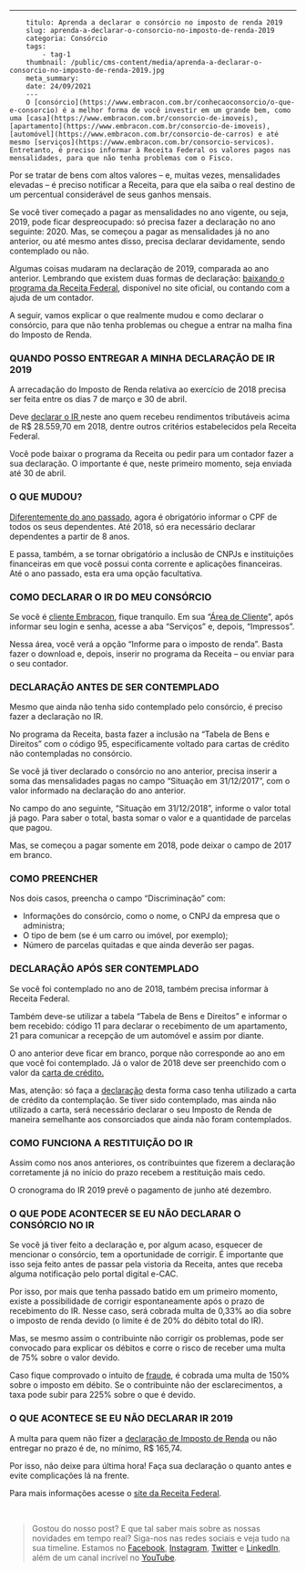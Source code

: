 ---
        titulo: Aprenda a declarar o consórcio no imposto de renda 2019
        slug: aprenda-a-declarar-o-consorcio-no-imposto-de-renda-2019
        categoria: Consórcio
        tags:
            - tag-1
        thumbnail: /public/cms-content/media/aprenda-a-declarar-o-consorcio-no-imposto-de-renda-2019.jpg
        meta_summary: 
        date: 24/09/2021
        ---
        O [consórcio](https://www.embracon.com.br/conhecaoconsorcio/o-que-e-consorcio) é a melhor forma de você investir em um grande bem, como uma [casa](https://www.embracon.com.br/consorcio-de-imoveis), [apartamento](https://www.embracon.com.br/consorcio-de-imoveis), [automóvel](https://www.embracon.com.br/consorcio-de-carros) e até mesmo [serviços](https://www.embracon.com.br/consorcio-servicos). Entretanto, é preciso informar à Receita Federal os valores pagos nas mensalidades, para que não tenha problemas com o Fisco.

Por se tratar de bens com altos valores – e, muitas vezes, mensalidades elevadas – é preciso notificar a Receita, para que ela saiba o real destino de um percentual considerável de seus ganhos mensais.

Se você tiver começado a pagar as mensalidades no ano vigente, ou seja, 2019, pode ficar despreocupado: só precisa fazer a declaração no ano seguinte: 2020. Mas, se começou a pagar as mensalidades já no ano anterior, ou até mesmo antes disso, precisa declarar devidamente, sendo contemplado ou não.

Algumas coisas mudaram na declaração de 2019, comparada ao ano anterior. Lembrando que existem duas formas de declaração: [baixando o programa da Receita Federal](http://receita.economia.gov.br/interface/cidadao/irpf/2018/download), disponível no site oficial, ou contando com a ajuda de um contador.

A seguir, vamos explicar o que realmente mudou e como declarar o consórcio, para que não tenha problemas ou chegue a entrar na malha fina do Imposto de Renda.

### QUANDO POSSO ENTREGAR A MINHA DECLARAÇÃO DE IR 2019

A arrecadação do Imposto de Renda relativa ao exercício de 2018 precisa ser feita entre os dias 7 de março e 30 de abril.

Deve [declarar o IR ](https://www.embracon.com.br/blog/aprenda-a-declarar-o-consorcio-no-imposto-de-renda-2019)neste ano quem recebeu rendimentos tributáveis acima de R$ 28.559,70 em 2018, dentre outros critérios estabelecidos pela Receita Federal.

Você pode baixar o programa da Receita ou pedir para um contador fazer a sua declaração. O importante é que, neste primeiro momento, seja enviada até 30 de abril.

### O QUE MUDOU?

[Diferentemente do ano passado](https://www.embracon.com.br/blog/irpf-2020-saiba-o-que-mudou-e-como-declarar-seu-consorcio), agora é obrigatório informar o CPF de todos os seus dependentes. Até 2018, só era necessário declarar dependentes a partir de 8 anos.

E passa, também, a se tornar obrigatório a inclusão de CNPJs e instituições financeiras em que você possui conta corrente e aplicações financeiras. Até o ano passado, esta era uma opção facultativa.

### COMO DECLARAR O IR DO MEU CONSÓRCIO

Se você é [cliente Embracon](https://www.embracon.com.br/clientes), fique tranquilo. Em sua “[Área de Cliente](https://autoatendimento.embracon.com.br/?_ga=2.9534965.1917048836.1587403702-1538531416.1587403702#/login)”, após informar seu login e senha, acesse a aba “Serviços” e, depois, “Impressos”.

Nessa área, você verá a opção “Informe para o imposto de renda”. Basta fazer o download e, depois, inserir no programa da Receita – ou enviar para o seu contador.

### DECLARAÇÃO ANTES DE SER CONTEMPLADO

Mesmo que ainda não tenha sido contemplado pelo consórcio, é preciso fazer a declaração no IR.

No programa da Receita, basta fazer a inclusão na “Tabela de Bens e Direitos” com o código 95, especificamente voltado para cartas de crédito não contempladas no consórcio.

Se você já tiver declarado o consórcio no ano anterior, precisa inserir a soma das mensalidades pagas no campo “Situação em 31/12/2017”, com o valor informado na declaração do ano anterior.

No campo do ano seguinte, “Situação em 31/12/2018”, informe o valor total já pago. Para saber o total, basta somar o valor e a quantidade de parcelas que pagou.

Mas, se começou a pagar somente em 2018, pode deixar o campo de 2017 em branco.

### COMO PREENCHER

Nos dois casos, preencha o campo “Discriminação” com:

- Informações do consórcio, como o nome, o CNPJ da empresa que o administra;
- O tipo de bem (se é um carro ou imóvel, por exemplo);
- Número de parcelas quitadas e que ainda deverão ser pagas.

### DECLARAÇÃO APÓS SER CONTEMPLADO

Se você foi contemplado no ano de 2018, também precisa informar à Receita Federal.

Também deve-se utilizar a tabela “Tabela de Bens e Direitos” e informar o bem recebido: código 11 para declarar o recebimento de um apartamento, 21 para comunicar a recepção de um automóvel e assim por diante.

O ano anterior deve ficar em branco, porque não corresponde ao ano em que você foi contemplado. Já o valor de 2018 deve ser preenchido com o valor da [carta de crédito.](https://www.embracon.com.br/conhecaoconsorcio/o-que-e-carta-de-credito)

Mas, atenção: só faça a [declaração](https://www.embracon.com.br/blog/como-declarar-o-consorcio-no-imposto-de-renda-saiba-aqui) desta forma caso tenha utilizado a carta de crédito da contemplação. Se tiver sido contemplado, mas ainda não utilizado a carta, será necessário declarar o seu Imposto de Renda de maneira semelhante aos consorciados que ainda não foram contemplados.

### COMO FUNCIONA A RESTITUIÇÃO DO IR

Assim como nos anos anteriores, os contribuintes que fizerem a declaração corretamente já no início do prazo recebem a restituição mais cedo.

O cronograma do IR 2019 prevê o pagamento de junho até dezembro.

### O QUE PODE ACONTECER SE EU NÃO DECLARAR O CONSÓRCIO NO IR

Se você já tiver feito a declaração e, por algum acaso, esquecer de mencionar o consórcio, tem a oportunidade de corrigir. É importante que isso seja feito antes de passar pela vistoria da Receita, antes que receba alguma notificação pelo portal digital e-CAC.

Por isso, por mais que tenha passado batido em um primeiro momento, existe a possibilidade de corrigir espontaneamente após o prazo de recebimento do IR. Nesse caso, será cobrada multa de 0,33% ao dia sobre o imposto de renda devido (o limite é de 20% do débito total do IR).

Mas, se mesmo assim o contribuinte não corrigir os problemas, pode ser convocado para explicar os débitos e corre o risco de receber uma multa de 75% sobre o valor devido.

Caso fique comprovado o intuito de [fraude](https://www.embracon.com.br/blog/fraude-em-consorcio-como-nao-cair-em-golpes), é cobrada uma multa de 150% sobre o imposto em débito. Se o contribuinte não der esclarecimentos, a taxa pode subir para 225% sobre o que é devido.

### O QUE ACONTECE SE EU NÃO DECLARAR IR 2019

A multa para quem não fizer a [declaração de Imposto de Renda](https://www.embracon.com.br/blog/como-declarar-o-consorcio-no-imposto-de-renda-saiba-aqui) ou não entregar no prazo é de, no mínimo, R$ 165,74.

Por isso, não deixe para última hora! Faça sua declaração o quanto antes e evite complicações lá na frente.

Para mais informações acesse o [site da Receita Federal](https://www.receita.fazenda.gov.br/).

‍

> Gostou do nosso post? E que tal saber mais sobre as nossas novidades em tempo real? Siga-nos nas redes sociais e veja tudo na sua timeline. Estamos no [Facebook](https://www.facebook.com/embracon/), [Instagram](https://www.instagram.com/embraconoficial/), [Twitter](https://twitter.com/embracon) e [LinkedIn](https://www.linkedin.com/company/1018875/), além de um canal incrível no [YouTube](https://www.youtube.com/channel/UCL-Y0mv9zc73Iek48NLUBzQ).

‍
        